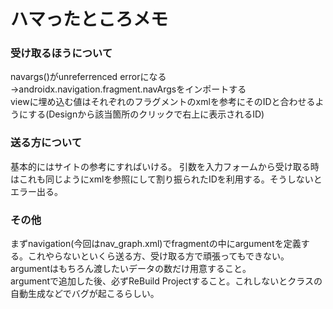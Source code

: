 #  ハマったところメモ
### 受け取るほうについて
navargs()がunreferrenced errorになる→androidx.navigation.fragment.navArgsをインポートする  
viewに埋め込む値はそれぞれのフラグメントのxmlを参考にそのIDと合わせるようにする(Designから該当箇所のクリックで右上に表示されるID)

### 送る方について
基本的にはサイトの参考にすればいける。
引数を入力フォームから受け取る時はこれも同じようにxmlを参照にして割り振られたIDを利用する。そうしないとエラー出る。  

### その他
まずnavigation(今回はnav_graph.xml)でfragmentの中にargumentを定義する。これやらないといくら送る方、受け取る方で頑張ってもできない。  
argumentはもちろん渡したいデータの数だけ用意すること。  
argumentで追加した後、必ずReBuild Projectすること。これしないとクラスの自動生成などでバグが起こるらしい。
 
